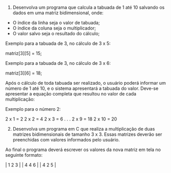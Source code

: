 1. Desenvolva um programa que calcula a tabuada de 1 até 10 salvando os dados em uma matriz bidimensional, onde:

-   O índice da linha seja o valor de tabuada;
-   O índice da coluna seja o multiplicador;
-   O valor salvo seja o resultado do cálculo;

Exemplo para a tabuada de 3, no cálculo de 3 x 5:

matriz[3][5] = 15;

Exemplo para a tabuada de 3, no cálculo de 3 x 6:

matriz[3][6] = 18;

Após o cálculo de toda tabuada ser realizado, o usuário poderá informar um número de 1 até 10, e o sistema apresentará a tabuada do valor. Deve-se apresentar a equação completa que resultou no valor de cada multiplicação:

Exemplo para o número 2:

2 x 1 = 2
2 x 2 = 4
2 x 3 = 6
.
.
.
2 x 9 = 18
2 x 10 = 20

2. Desenvolva um programa em C que realiza a multiplicação de duas matrizes bidimensionais de tamanho 3 x 3. Essas matrizes deverão ser preenchidas com valores informados pelo usuário.

Ao final o programa deverá escrever os valores da nova matriz em tela no seguinte formato:

| 1 2 3 |
| 4 4 6 |
| 4 2 5 |
